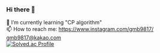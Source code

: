 ### Hi there 👋
🌱 I’m currently learning "CP algorithm"<br>
📫 How to reach me: https://www.instagram.com/gmb9817/<br>
gmb9817@kakao.com <br>
[![Solved.ac Profile](http://mazassumnida.wtf/api/v2/generate_badge?boj=gmb9817)](https://solved.ac/gmb9817/) 
<!--
**gmb9817/gmb9817** is a ✨ _special_ ✨ repository because its `README.md` (this file) appears on your GitHub profile.

Here are some ideas to get you started:

- 🔭 I’m currently working on ...
- 🌱 I’m currently learning ...
- 👯 I’m looking to collaborate on ...
- 🤔 I’m looking for help with ...
- 💬 Ask me about ...
- 📫 How to reach me: ...
- 😄 Pronouns: ...
- ⚡ Fun fact: ...
-->
